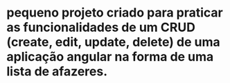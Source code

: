 # pequeno projeto criado para praticar as funcionalidades de um CRUD (create, edit, update, delete) de uma aplicação angular na forma de uma lista de afazeres.
